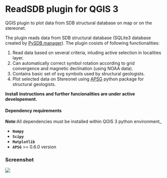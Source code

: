 # ReadSDB plugin for QGIS 3

QGIS plugin to plot data from SDB structural database on map or on the stereonet.

The plugin reads data from SDB structural database (SQLite3 database created by [PySDB manager](https://github.com/ondrolexa/pysdb)).
The plugin cosists of following functionalities:
1) Read data based on several criteria, inluding active selection in localities layer.
2) Can automatically correct symbol rotation according to grid convergence and magnetic declination (using NOAA data).
3) Contains basic set of svg symbols used by structural geologists.
4) Plot selected data on Stereonet using [APSG](https://github.com/ondrolexa/apsg) python package for structural geologists.

**Install instructions and further funcionalities are under active developement.**

#### Dependency requirements

**Note**:All dependencies must be installed within QGIS 3 python environment_

  - **`Numpy`**
  - **`Scipy`**
  - **`Matplotlib`**
  - **`APSG`** >= 0.6.0 version

### Screenshot

![](help/source/images/readsdb_ani.gif)
